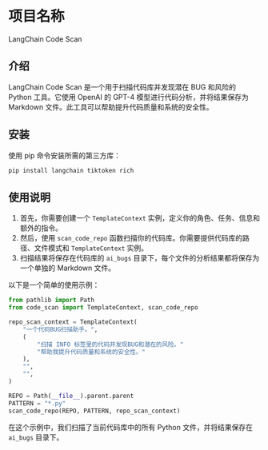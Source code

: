 # 项目名称
LangChain Code Scan

## 介绍
LangChain Code Scan 是一个用于扫描代码库并发现潜在 BUG 和风险的 Python 工具。它使用 OpenAI 的 GPT-4 模型进行代码分析，并将结果保存为 Markdown 文件。此工具可以帮助提升代码质量和系统的安全性。

## 安装
使用 pip 命令安装所需的第三方库：
```bash
pip install langchain tiktoken rich
```

## 使用说明
1. 首先，你需要创建一个 `TemplateContext` 实例，定义你的角色、任务、信息和额外的指令。
2. 然后，使用 `scan_code_repo` 函数扫描你的代码库。你需要提供代码库的路径、文件模式和 `TemplateContext` 实例。
3. 扫描结果将保存在代码库的 `ai_bugs` 目录下，每个文件的分析结果都将保存为一个单独的 Markdown 文件。

以下是一个简单的使用示例：
```python
from pathlib import Path
from code_scan import TemplateContext, scan_code_repo

repo_scan_context = TemplateContext(
    "一个代码BUG扫描助手。",
    (
        "扫描 INFO 标签里的代码并发现BUG和潜在的风险。"
        "帮助我提升代码质量和系统的安全性。"
    ),
    "",
    "",
)

REPO = Path(__file__).parent.parent
PATTERN = "*.py"
scan_code_repo(REPO, PATTERN, repo_scan_context)
```
在这个示例中，我们扫描了当前代码库中的所有 Python 文件，并将结果保存在 `ai_bugs` 目录下。